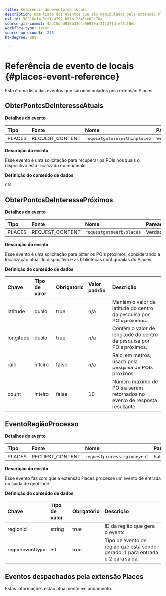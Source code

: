 ```yaml
---
title: Referência de evento de locais
description: Uma lista dos eventos que são manipulados pela extensão Places.
exl-id: 98210ef4-5ff1-4792-b97b-2845ce02e78a
source-git-commit: 4ab15ded930b31e4e06920af31f37fdfe45df8eb
workflow-type: tm+mt
source-wordcount: '248'
ht-degree: 28%

---
```


# Referência de evento de locais {#places-event-reference}

Esta é uma lista dos eventos que são manipulados pela extensão Places.

## ObterPontosDeInteresseAtuais

**Detalhes do evento**

| Tipo | Fonte | Nome | Pareado |
| :--- | :--- | :--- | :--- |
| PLACES | REQUEST_CONTENT | `requestgetuserwithinplaces` | Verdadeiro |

**Descrição do evento**

Esse evento é uma solicitação para recuperar os POIs nos quais o dispositivo está localizado no momento.

**Definição do conteúdo de dados**

n/a

## ObterPontosDeInteressePróximos

**Detalhes do evento**

| Tipo | Fonte | Nome | Pareado |
| :--- | :--- | :--- | :--- |
| PLACES | REQUEST_CONTENT | `requestgetnearbyplaces` | Verdadeiro |

**Descrição do evento**

Esse evento é uma solicitação para obter os POIs próximos, considerando a localização atual do dispositivo e as bibliotecas configuradas do Places.

**Definição do conteúdo de dados**

| Chave | Tipo de valor | Obrigatório | Valor padrão | Descrição |
| :--- | :--- | :--- | :--- | :--- |
| latitude | duplo | true | n/a | Mantém o valor de latitude do centro da pesquisa por POIs próximos. |
| longitude | duplo | true | n/a | Contém o valor de longitude do centro da pesquisa por POIs próximos. |
| raio | inteiro | false | n/a | Raio, em metros, usado pela pesquisa de POIs próximos. |
| count | inteiro | false | 10 | Número máximo de POIs a serem retornados no evento de resposta resultante. |

## EventoRegiãoProcesso

**Detalhes do evento**

| Tipo | Fonte | Nome | Pareado |
| :--- | :--- | :--- | :--- |
| PLACES | REQUEST_CONTENT | `requestprocessregionevent` | Falso |

**Descrição do evento**

Esse evento faz com que a extensão Places processe um evento de entrada ou saída de geofence.

**Definição do conteúdo de dados**

| Chave | Tipo de valor | Obrigatório | Descrição |
| :--- | :--- | :--- | :--- |
| regionid | string | true | ID da região que gera o evento. |
| regioneventtype | int | true | Tipo de evento de região que está sendo gerado. 1 para entrada e 2 para saída. |

## Eventos despachados pela extensão Places

Estas informações estão atualmente em andamento.
